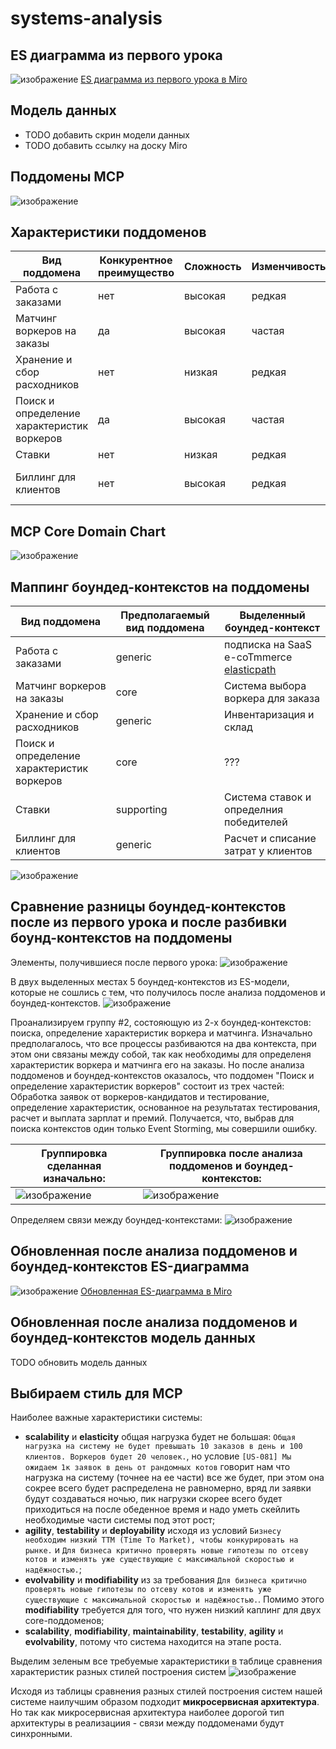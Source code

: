 # systems-analysis

## ES диаграмма из первого урока
 ![изображение](https://github.com/mechanicalmachine/systems-analysis/assets/30704273/657d2c64-0423-466c-ba8d-1015c42228e7)
 [ES диаграмма из первого урока в Miro](https://miro.com/app/board/uXjVMJdmY9o=/?moveToWidget=3458764554585875502&cot=14)


## Модель данных
 - TODO добавить скрин модели данных
 - TODO добавить ссылку на доску Miro


## Поддомены MCP

![изображение](https://github.com/mechanicalmachine/systems-analysis/assets/30704273/daa61ec4-b0ef-4e37-b4bb-3ee9595e67cc)


## Характеристики поддоменов

| Вид поддомена                                 | Конкурентное преимущество     | Сложность         | Изменчивость        | Варианты реализации     | Интерес проблемы       | Предполагаемый вид поддомена      |
|-----------------------------------------------|-------------------------------|-------------------|---------------------|-------------------------|------------------------|-----------------------------------|
| Работа с заказами                             | нет                           | высокая           | редкая              | ???                     | низкий                 | generic                           |
| Матчинг воркеров на заказы                    | да                            | высокая           | частая              | ???                     | высокий                | core                              |
| Хранение и сбор расходников                   | нет                           | низкая            | редкая              | ???                     | низкий                 | generic                           |
| Поиск и определение характеристик воркеров    | да                            | высокая           | частая              | ???                     | высокий                | core                              |
| Ставки                                        | нет                           | низкая            | редкая              | ???                     | низкий                 | supporting                        |
| Биллинг для клиентов                          | нет                           | высокая           | редкая              | купить готовое решение  | низкий                 | generic                           |


## MCP Core Domain Chart

![изображение](https://github.com/mechanicalmachine/systems-analysis/assets/30704273/39c22515-55a8-4701-b251-3b54c1c9e233)


## Маппинг боундед-контекстов на поддомены

| Вид поддомена                                 | Предполагаемый вид поддомена      | Выделенный боундед-контекст                                                 |
|-----------------------------------------------|-----------------------------------|-----------------------------------------------------------------------------|
| Работа с заказами                             | generic                           | подписка на SaaS e-coTmmerce [elasticpath](https://www.elasticpath.com/)    |
| Матчинг воркеров на заказы                    | core                              | Система выбора воркера для заказа                                           |
| Хранение и сбор расходников                   | generic                           | Инвентаризация и склад                                                      |
| Поиск и определение характеристик воркеров    | core                              | ???                                                                         |
| Ставки                                        | supporting                        | Система ставок и определния победителей                                     |
| Биллинг для клиентов                          | generic                           | Расчет и списание затрат у клиентов                                         |


![изображение](https://github.com/mechanicalmachine/systems-analysis/assets/30704273/645b1216-f6f2-40f6-8b4a-d0041a9ee475)


## Сравнение разницы боундед-контекстов после из первого урока и после разбивки боунд-контекстов на поддомены

Элементы, получившиеся после первого урока:
![изображение](https://github.com/mechanicalmachine/systems-analysis/assets/30704273/0a0f9714-afdb-4343-94a6-80a968bf8367)

В двух выделенных местах 5 боундед-контекстов из ES-модели, которые не сошлись с тем, что получилось после анализа поддоменов и боундед-контекстов.
![изображение](https://github.com/mechanicalmachine/systems-analysis/assets/30704273/ef6e6491-6d07-4cbc-b8c6-0dc08d9b1552)

Проанализируем группу #2, состояющую из 2-х боундед-контекстов: поиска, определение характеристик воркера и матчинга. Изначально предполагалось, что
все процессы разбиваются на два контекста, при этом они связаны между собой, так как необходимы для определеня характеристик воркера и матчинга его на заказы.
Но после анализа поддоменов и боундед-контекстов оказалось, что поддомен "Поиск и определение характеристик воркеров" состоит из трех частей: 
Обработка заявок от воркеров-кандидатов и тестирование, определение характеристик, основанное на результатах тестирования, расчет и выплата зарплат и премий.
Получается, что, выбрав для поиска контекстов один только Event Storming, мы совершили ошибку.

Группировка сделанная изначально:                                                                                                | Группировка после анализа поддоменов и боундед-контекстов:
---------------------------------------------------------------------------------------------------------------------------------|---------------------------------------------------------------------------------------------------------------------------
![изображение](https://github.com/mechanicalmachine/systems-analysis/assets/30704273/f47ff83a-5c20-4780-afeb-6cb71714dd46)       | ![изображение](https://github.com/mechanicalmachine/systems-analysis/assets/30704273/7c7cfcd1-999c-43a6-9107-ff49d0800c73)

Определяем связи между боундед-контекстами:
![изображение](https://github.com/mechanicalmachine/systems-analysis/assets/30704273/858ae1c7-cc08-4305-ae30-a6925c5938cd)


## Обновленная после анализа поддоменов и боундед-контекстов ES-диаграмма
![изображение](https://github.com/mechanicalmachine/systems-analysis/assets/30704273/41e077e9-c2cf-4aaa-bc8c-d362bfbe1251)
[Обновленная ES-диаграмма в Miro](https://miro.com/app/board/uXjVMJdmY9o=/?moveToWidget=3458764555199476231&cot=14)


## Обновленная после анализа поддоменов и боундед-контекстов модель данных
TODO обновить модель данных


## Выбираем стиль для MCP

Наиболее важные характеристики системы:
 - **scalability** и **elasticity** общая нагрузка будет не большая: `Общая нагрузка на систему не будет превышать 10 заказов в день и 100 клиентов. Воркеров будет 20 человек.`,
  но условие `[US-081] Мы ожидаем 1к заявок в день от рандомных котов` говорит нам что нагрузка на систему (точнее на ее части) все же будет, при этом она сокрее всего будет распределена не равномерно,
  вряд ли заявки будут создаваться ночью, пик нагрузки скорее всего будет приходиться на после обеденное время и надо уметь скейлить необходимые части системы под этот рост;
 - **agility**, **testability** и **deployability** исходя из условий `Бизнесу необходим низкий ТТМ (Time To Market), чтобы конкурировать на рынке.` и 
  `Для бизнеса критично проверять новые гипотезы по отсеву котов и изменять уже существующие с максимальной скоростью и надёжностью.`;
 - **evolvability** и **modifiability** из за требования `Для бизнеса критично проверять новые гипотезы по отсеву котов и изменять уже существующие с максимальной скоростью и надёжностью.`.
  Помимо этого **modifiability** требуется для того, что нужен низкий каплинг для двух core-поддоменов;
 - **scalability**, **modifiability**, **maintainability**, **testability**, **agility** и **evolvability**, потому что система находится на этапе роста.

Выделим зеленым все требуемые характеристики в таблице сравнения характеристик разных стилей построения систем
![изображение](https://github.com/mechanicalmachine/systems-analysis/assets/30704273/d9485140-79c9-4ed3-a0f1-ca922148e4bd)

Исходя из таблицы сравнения разных стилей построения систем нашей системе наилучшим образом подходит **микросервисная архитектура**. 
Но так как микросервисная архитектура наиболее дорогой тип архитектуры в реализациия - связи между поддоменами будут синхронными.






















